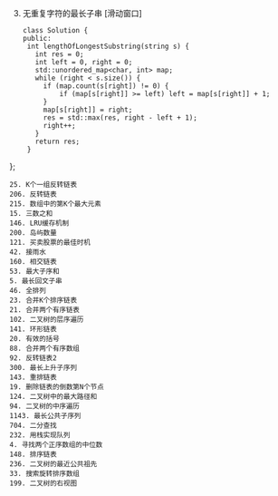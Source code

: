 3. 无重复字符的最长子串 [滑动窗口]
   ```
   class Solution {
   public:
    int lengthOfLongestSubstring(string s) {
      int res = 0;
      int left = 0, right = 0;
      std::unordered_map<char, int> map;
      while (right < s.size()) {
        if (map.count(s[right]) != 0) {
            if (map[s[right]] >= left) left = map[s[right]] + 1;
        }
        map[s[right]] = right;
        res = std::max(res, right - left + 1);
        right++;
      }
      return res;
    }
};
```
25. K个一组反转链表
206. 反转链表
215. 数组中的第K个最大元素
15. 三数之和
146. LRU缓存机制
200. 岛屿数量
121. 买卖股票的最佳时机
42. 接雨水
160. 相交链表
53. 最大子序和
5. 最长回文子串
46. 全排列
23. 合并K个排序链表
21. 合并两个有序链表
102. 二叉树的层序遍历
141. 环形链表
20. 有效的括号
88. 合并两个有序数组
92. 反转链表2
300. 最长上升子序列
143. 重排链表
19. 删除链表的倒数第N个节点
124. 二叉树中的最大路径和
94. 二叉树的中序遍历
1143. 最长公共子序列
704. 二分查找
232. 用栈实现队列
4. 寻找两个正序数组的中位数
148. 排序链表
236. 二叉树的最近公共祖先
33. 搜索旋转排序数组
199. 二叉树的右视图
